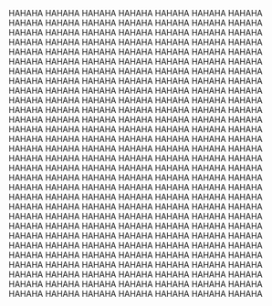 HAHAHA HAHAHA HAHAHA HAHAHA HAHAHA HAHAHA HAHAHA HAHAHA HAHAHA HAHAHA
HAHAHA HAHAHA HAHAHA HAHAHA HAHAHA HAHAHA HAHAHA HAHAHA HAHAHA HAHAHA
HAHAHA HAHAHA HAHAHA HAHAHA HAHAHA HAHAHA HAHAHA HAHAHA HAHAHA HAHAHA
HAHAHA HAHAHA HAHAHA HAHAHA HAHAHA HAHAHA HAHAHA HAHAHA HAHAHA HAHAHA
HAHAHA HAHAHA HAHAHA HAHAHA HAHAHA HAHAHA HAHAHA HAHAHA HAHAHA HAHAHA
HAHAHA HAHAHA HAHAHA HAHAHA HAHAHA HAHAHA HAHAHA HAHAHA HAHAHA HAHAHA
HAHAHA HAHAHA HAHAHA HAHAHA HAHAHA HAHAHA HAHAHA HAHAHA HAHAHA HAHAHA
HAHAHA HAHAHA HAHAHA HAHAHA HAHAHA HAHAHA HAHAHA HAHAHA HAHAHA HAHAHA
HAHAHA HAHAHA HAHAHA HAHAHA HAHAHA HAHAHA HAHAHA HAHAHA HAHAHA HAHAHA
HAHAHA HAHAHA HAHAHA HAHAHA HAHAHA HAHAHA HAHAHA HAHAHA HAHAHA HAHAHA
HAHAHA HAHAHA HAHAHA HAHAHA HAHAHA HAHAHA HAHAHA HAHAHA HAHAHA HAHAHA
HAHAHA HAHAHA HAHAHA HAHAHA HAHAHA HAHAHA HAHAHA HAHAHA HAHAHA HAHAHA
HAHAHA HAHAHA HAHAHA HAHAHA HAHAHA HAHAHA HAHAHA HAHAHA HAHAHA HAHAHA
HAHAHA HAHAHA HAHAHA HAHAHA HAHAHA HAHAHA HAHAHA HAHAHA HAHAHA HAHAHA
HAHAHA HAHAHA HAHAHA HAHAHA HAHAHA HAHAHA HAHAHA HAHAHA HAHAHA HAHAHA
HAHAHA HAHAHA HAHAHA HAHAHA HAHAHA HAHAHA HAHAHA HAHAHA HAHAHA HAHAHA
HAHAHA HAHAHA HAHAHA HAHAHA HAHAHA HAHAHA HAHAHA HAHAHA HAHAHA HAHAHA
HAHAHA HAHAHA HAHAHA HAHAHA HAHAHA HAHAHA HAHAHA HAHAHA HAHAHA HAHAHA
HAHAHA HAHAHA HAHAHA HAHAHA HAHAHA HAHAHA HAHAHA HAHAHA HAHAHA HAHAHA
HAHAHA HAHAHA HAHAHA HAHAHA HAHAHA HAHAHA HAHAHA HAHAHA HAHAHA HAHAHA
HAHAHA HAHAHA HAHAHA HAHAHA HAHAHA HAHAHA HAHAHA HAHAHA HAHAHA HAHAHA
